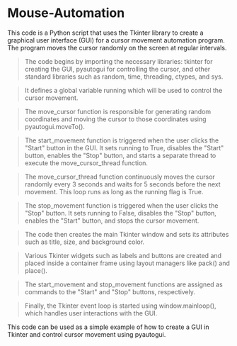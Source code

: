 # Mouse-Automation

This code is a Python script that uses the Tkinter library to create a graphical user interface (GUI) for a cursor movement automation program. The program moves the cursor randomly on the screen at regular intervals.



> The code begins by importing the necessary libraries: tkinter for creating the GUI, pyautogui for controlling the cursor, and other standard libraries such as random, time, threading, ctypes, and sys.

> It defines a global variable running which will be used to control the cursor movement.

> The move_cursor function is responsible for generating random coordinates and moving the cursor to those coordinates using pyautogui.moveTo().

> The start_movement function is triggered when the user clicks the "Start" button in the GUI. It sets running to True, disables the "Start" button, enables the "Stop" button, and starts a separate thread to execute the move_cursor_thread function.

> The move_cursor_thread function continuously moves the cursor randomly every 3 seconds and waits for 5 seconds before the next movement. This loop runs as long as the running flag is True.

> The stop_movement function is triggered when the user clicks the "Stop" button. It sets running to False, disables the "Stop" button, enables the "Start" button, and stops the cursor movement.

> The code then creates the main Tkinter window and sets its attributes such as title, size, and background color.

> Various Tkinter widgets such as labels and buttons are created and placed inside a container frame using layout managers like pack() and place().

> The start_movement and stop_movement functions are assigned as commands to the "Start" and "Stop" buttons, respectively.

> Finally, the Tkinter event loop is started using window.mainloop(), which handles user interactions with the GUI.

This code can be used as a simple example of how to create a GUI in Tkinter and control cursor movement using pyautogui.
